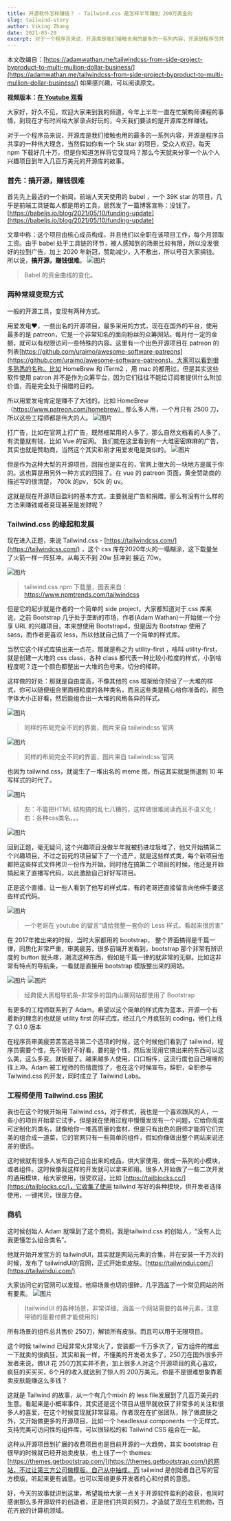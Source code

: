 ```yaml
---
title: 开源软件怎样赚钱？ - Tailwind.css 是怎样半年赚到 200万美金的
slug: tailwind-story
author: Viking Zhang
date: 2021-05-20
excerpt: 对于一个程序员来说，开源库是我们接触也用的最多的一系列内容，开源是程序员共享的一种伟大理念，当然假如你有一个 5k star 的项目，受众人欢迎，每天 npm 下载好几十万，但是你知道怎样将它变现吗？那么今天就来分享一个从个人兴趣项目到年入几百万美元的开源库的故事。
---
```


本文改编自：[https://adamwathan.me/tailwindcss-from-side-project-byproduct-to-multi-mullion-dollar-business/](https://adamwathan.me/tailwindcss-from-side-project-byproduct-to-multi-mullion-dollar-business/)   如果感兴趣，可以阅读原文。

**视频版本：[在 Youtube 观看](https://www.youtube.com/watch?v=jJIJQ5JpwM4&t=12s&ab_channel=%E7%A8%8B%E5%BA%8F%E5%91%98%E7%9A%84%E4%B9%8C%E6%89%98%E9%82%A6)**


大家好，好久不见，欢迎大家来到我的频道，今年上半年一直在忙架构师课程的事情，到现在才有时间给大家录点好玩的，今天我们要谈的是开源库怎样赚钱。

对于一个程序员来说，开源库是我们接触也用的最多的一系列内容，开源是程序员共享的一种伟大理念，当然假如你有一个 5k star 的项目，受众人欢迎，每天 npm 下载好几十万，但是你知道怎样将它变现吗？那么今天就来分享一个从个人兴趣项目到年入几百万美元的开源库的故事。

### 首先：搞开源，赚钱很难
首先先上最近的一个新闻，前端人天天使用的 babel ，一个 39K star 的项目，几乎是前端工具链每人都是用的工具，居然发了一篇博客宣称：没钱了。
[https://babeljs.io/blog/2021/05/10/funding-update](https://babeljs.io/blog/2021/05/10/funding-update)

文章中称：这个项目由核心成员构成，并且他们以全职在该项目工作，每个月领取工资。由于 babel 处于工具链的环节，被人感知到的场景比较有限，所以没发很好的拉到广告，加上 2020 年新冠，赞助减少，入不敷出，所以号召大家捐钱。
所以说，**搞开源，赚钱很难**。
![图片](./imgs/babel.png)

> Babel 的资金曲线的变化。

### 两种常规变现方式
一般的开源工具，变现有两种方式。

用爱发电❤️，一些出名的开源项目，最多采用的方式，现在在国外的平台，使用最多的是 patreon，它是一个非常知名的面向粉丝的众筹网站。每月付一定的金额，就可以有权限访问一些特殊的内容。这里有一个出色开源项目在 patreon 的列表[https://github.com/uraimo/awesome-software-patreons](https://github.com/uraimo/awesome-software-patreons)。大家可以看到很多熟悉的名称。比如 HomeBrew 和 iTerm2 ，用 mac 的都用过。但是其实这些软件使用 patron 并不是作为众筹平台，因为它们往往不能给订阅者提供什么附加价值，而是完全处于捐赠的目的。

所以用爱发电肯定是赚不了大钱的，比如 HomeBrew（https://www.patreon.com/homebrew） 那么多人用，一个月只有 2500 刀，所以这些工程师都是伟大的人。
![图片](./imgs/homebrew-patreon.png)

打广告，比如在官网上打广告，既然框架用的人多了，那么自然文档看的人多了，有流量就有钱，比如 Vue 的官网。
我们能在这里看到有一大堆密密麻麻的广告，其实也就是赞助商，当然这个其实和刚才用爱发电是类似的。
![图片](./imgs/vue-supporters.png)

但是作为这种大型的开源项目，回报也是实在的，官网上很大的一块地方是属于你的。这也算是用另外一种方式的回报了。在 vue 的 patreon 页面，黄金赞助商的描述写的很清楚， 700k 的pv， 50k 的 uv。

这就是现在开源项目盈利的基本方式，主要就是广告和捐赠。那么有没有什么样的方法来赚钱或者变现甚至是发财呢？

### Tailwind.css 的缘起和发展

现在进入正题，来说 Tailwind.css - [https://tailwindcss.com/](https://tailwindcss.com/) ，这个 css 库在2020年火的一塌糊涂，这下载量坐了火箭一样一阵狂冲。从每天不到 20w 狂冲到 接近 70w。

![图片](./imgs/tailwind-download.png)

> tailwind.css npm 下载量，图表来自：https://www.npmtrends.com/tailwindcss

但是它的起步就是作者的一个简单的 side project，大家都知道对于 css 库来说，之前 Bootstrap 几乎处于垄断的市场，作者(Adam Wathan)一开始做一个分享 URL 的兴趣项目，本来想使用 Bootstrap4，但是因为 Bootstrap 使用了 sass，而作者更喜欢 less，所以他就自己搞了一个简单的样式库。

当然它这个样式库搞出来一点花，那就是称之为  utility-first ，啥叫 utility-first，就是创建一大堆的 css class，各种 class 都代表一种比较小粒度的样式，小到啥程度呢？连一个颜色都整出一大堆的色号来，切分的稀碎。

这样做的好处：那就是自由度高，不像其他的 css 框架给你预设了一大堆的样式，你可以随便组合里面细粒度的各种类名，而且这些类是精心给你准备的，颜色字体大小正好看，然后能组合出一大堆的风格各异的样式。

![图片](./imgs/tailwind-style-1.png)

> 同样的布局完全不同的界面，图片来自 tailwindcss 官网

![图片](./imgs/tailwind-style-2.png)

> 同样的布局完全不同的界面，图片来自 tailwindcss 官网

也因为 tailwind.css，就诞生了一堆出名的 meme 图，所这其实就是倒退到 10 年写样式的时代了。

![图片](./imgs/tailwind-2.jpeg)

>左：不能把HTML 结构搞的乱七八糟的，这样做很难阅读而且不语义化！
>右：各种css类名。。。


![图片](./imgs/tailwind-meme.jpg)

回到正题，毫无疑问, 这个兴趣项目没做半年就被扔进垃圾堆了，他又开始搞第二个兴趣项目，不过之前死的项目留下了一个遗产，就是这些样式类，每个新项目他都把这些样式文件拷贝一份作为开始。同时他在搞第二个项目的时候，他还是开始搞起来了直播写代码，以此激励自己好好写项目。

正是这个直播，让一些人看到了他写的样式库，有的老哥还直接留言向他伸手要这些样式代码。

![图片](./imgs/youtube-comment.png)
> 一个老哥在 youtube 的留言“请给我整一套你的 Less 样式，看起来很厉害”

在 2017年推出来的时候，当时大家都用的 bootstrap， 整个界面搞得是千篇一律，同质化非常严重，审美疲劳，很多前端开发看到，bootstrap 那个非常有辨识度的 button 就头疼，潮流这种东西，假如是千篇一律的就非常的无聊。比如这非常有特点的导航条，一看就是直接用 bootstrap 模版整出来的网站。

![图片](./imgs/bs-nav.png)
![图片](./imgs/bs-nav-2.png)

>经典傻大黑粗导航条-非常多的国内山寨网站都使用了 Bootstrap

有更多的工程师联系到了 Adam，希望以这个简单的样式库为蓝本，开源一个有着新的理念的也就是 utility first 的样式库。经过几个月疯狂的 coding，他们上线了 0.1.0 版本

在程序员审美疲劳苦苦追寻第二个选项的时候，这个时候他们看到了 tailwind，程序员需要个性，先不管好不好看，要的是个性，然后发现用它搞出来的东西可以这么美，这么多变。就折服了。越来越多人使用，口口相传，这流行度也自己嗖嗖的往上冲。Adam 被工程师的热情震惊了，也在这个时候宣布，辞职，全职参与 Tailwind.css 的开发，同时成立了 Tailwind Labs。

### 工程师使用 Tailwind.css 困扰

我也在这个时候开始用 Tailwind.css，对于样式，我也是一个喜欢跟风的人，一些小的项目开始拿它试手，但是我在使用过程中慢慢发现有一个问题，它给你高度可定制化的类名，就像给你一堆高质量的食材，但是只有出色的厨师才能将它们完美的组合成一道菜，它的官网只有一些简单的组件，假如你像做出整个网站来说还差的很远。

这时候就有很多人发布自己组合出来的成品，供大家使用，做成一系列的小模块，或者组件。这时候像我这样的开发就可以拿来即用。很多人开始做了一些二次开发的通用模块，给大家使用，很受欢迎。比如 [https://tailblocks.cc/](https://tailblocks.cc/)，它收集了使用 tailwind 写好的各种模块，供开发者选择使用，一键拷贝，很是方便。


### 商机
这时候创始人 Adam 就嗅到了这个商机，我是tailwind.css 的创始人，“没有人比我更懂怎么组合类名”。

他就开始开发官方的 tailwindUI，其实就是网站元素的合集，并在安装一千万次的时候，发布了 tailwindUI的官网，正式开始卖皮肤。[https://tailwindui.com/](https://tailwindui.com/)

大家访问它的官网可以发现，他将场景也切的很碎，几乎涵盖了一个常见网站的所有要素。
![图片](./imgs/tailwind-ui.png)

> (tailwindUI 的各种场景，非常详细，涵盖一个网站需要的各种元素，注意带锁的是要付费才能使用的)

所有场景的组件总共售价 250刀，解锁所有皮肤。而且可以用于无限项目。

这个时候 tailwind 已经非常火非常火了，安装都一千万多次了，官方组件的推出一下就卖的很疯狂，其实和我一样，不懂美的开发者太多了，250刀在国外很多开发者来说，做UI 花 250刀其实并不贵，加上很多人对这个开源项目的真心喜欢，疯狂的买买买，6个月的收入就达到了惊人的 200万美元。你是不是很难想象靠着卖皮肤能赚这么多钱？

这就是 Tailwind 的故事，从一个有几个mixin 的 less file发展到了几百万美元的生意。看起来是小概率事件，其实还是这个项目从很早就收获了非常多的关注和很多人的喜爱，在这个时候变现就非常容易。作者现在在扩张团队，除了做皮肤之外，又开始做更多的开源项目，比如一个 headlessui components 一个无样式，支持完美可访问性的组件库，可以很轻松的和 Tailwind CSS 组合在一起。

这种从开源项目到扩展的收费项目也是目前开源的一大趋势，其实 bootstrap 在很早的时候就已经开始卖皮肤，也上线了一个 themes: [https://themes.getbootstrap.com/](https://themes.getbootstrap.com/)的网站，不过让第三方公司做模版，自己从中抽成，而 tailwind 是创始者自己写的官方模版，听起来更有诚意。也可以笼络更多开发者的心和付费的意愿。

好，今天的故事就讲到这里，希望能给大家一点关于开源软件盈利的收获，也同时感谢那么多开源软件的创造者，正是他们共同的努力，才造就了现在生机勃勃，百花齐放的计算机领域。




